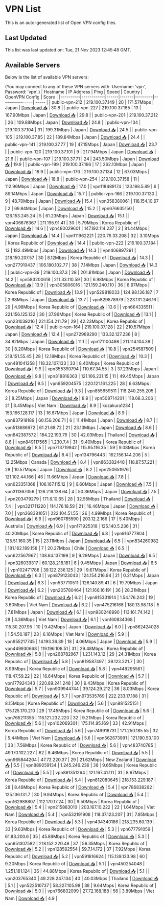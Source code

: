 # VPN List

This is an auto-generated list of Open VPN config files.

## Last Updated

This list was last updated on: Tue, 21 Nov 2023 12:45:48 GMT.

## Available Servers

Below is the list of available VPN servers:

(You may connect to any of these VPN servers with: Username: 'vpn', Password: 'vpn'.)
| Hostname | IP Address | Ping | Speed | Country | OpenVPN Config | Score |
|----------|------------|------|-------|---------|----------------| ----- |
| public-vpn-212 | 219.100.37.149 | 20 | 171.57Mbps | Japan | [Download 📥](./configs/server_0_JP.ovpn) | 30.8 |
| public-vpn-227 | 219.100.37.185 | 13 | 167.90Mbps | Japan | [Download 📥](./configs/server_1_JP.ovpn) | 29.8 |
| public-vpn-201 | 219.100.37.212 | 26 | 109.88Mbps | Japan | [Download 📥](./configs/server_2_JP.ovpn) | 24.8 |
| public-vpn-134 | 219.100.37.104 | 31 | 199.31Mbps | Japan | [Download 📥](./configs/server_3_JP.ovpn) | 24.5 |
| public-vpn-105 | 219.100.37.85 | 22 | 189.84Mbps | Japan | [Download 📥](./configs/server_4_JP.ovpn) | 24.4 |
| public-vpn-141 | 219.100.37.77 | 19 | 47.15Mbps | Japan | [Download 📥](./configs/server_5_JP.ovpn) | 23.7 |
| public-vpn-120 | 219.100.37.101 | 9 | 217.94Mbps | Japan | [Download 📥](./configs/server_6_JP.ovpn) | 21.6 |
| public-vpn-107 | 219.100.37.71 | 24 | 243.50Mbps | Japan | [Download 📥](./configs/server_7_JP.ovpn) | 19.9 |
| public-vpn-199 | 219.100.37.196 | 17 | 262.10Mbps | Japan | [Download 📥](./configs/server_8_JP.ovpn) | 18.9 |
| public-vpn-170 | 219.100.37.134 | 12 | 67.03Mbps | Japan | [Download 📥](./configs/server_9_JP.ovpn) | 18.8 |
| public-vpn-254 | 219.100.37.158 | 11 | 112.96Mbps | Japan | [Download 📥](./configs/server_10_JP.ovpn) | 17.0 |
| vpn118489174 | 123.198.5.89 | 6 | 89.14Mbps | Japan | [Download 📥](./configs/server_11_JP.ovpn) | 15.7 |
| public-vpn-166 | 219.100.37.130 | 9 | 48.70Mbps | Japan | [Download 📥](./configs/server_12_JP.ovpn) | 15.4 |
| vpn358380061 | 118.154.10.97 | 2 | 69.84Mbps | Japan | [Download 📥](./configs/server_13_JP.ovpn) | 15.2 |
| vpn676635150 | 126.153.245.24 | 5 | 61.23Mbps | Japan | [Download 📥](./configs/server_14_JP.ovpn) | 15.1 |
| vpn406676367 | 211.195.91.41 | 30 | 5.79Mbps | Korea Republic of | [Download 📥](./configs/server_15_KR.ovpn) | 14.6 |
| vpn480029601 | 147.192.114.237 | 2 | 81.44Mbps | Japan | [Download 📥](./configs/server_16_JP.ovpn) | 14.4 |
| vpn111962221 | 220.79.33.208 | 32 | 3.10Mbps | Korea Republic of | [Download 📥](./configs/server_17_KR.ovpn) | 14.4 |
| public-vpn-222 | 219.100.37.184 | 13 | 182.49Mbps | Japan | [Download 📥](./configs/server_18_JP.ovpn) | 14.3 |
| vpn406897291 | 218.150.207.57 | 30 | 8.12Mbps | Korea Republic of | [Download 📥](./configs/server_19_KR.ovpn) | 14.3 |
| vpn277910437 | 106.180.102.77 | 38 | 7.14Mbps | Japan | [Download 📥](./configs/server_20_JP.ovpn) | 14.3 |
| public-vpn-39 | 219.100.37.3 | 28 | 201.81Mbps | Japan | [Download 📥](./configs/server_21_JP.ovpn) | 14.2 |
| vpn583200618 | 211.33.110.59 | 30 | 6.98Mbps | Korea Republic of | [Download 📥](./configs/server_22_KR.ovpn) | 13.9 |
| vpn305806016 | 121.159.240.110 | 36 | 8.97Mbps | Korea Republic of | [Download 📥](./configs/server_23_KR.ovpn) | 13.9 |
| vpn529818033 | 124.98.136.187 | 7 | 2.68Mbps | Japan | [Download 📥](./configs/server_24_JP.ovpn) | 13.7 |
| vpn829878979 | 223.131.246.16 | 29 | 4.98Mbps | Korea Republic of | [Download 📥](./configs/server_25_KR.ovpn) | 13.6 |
| vpn664335511 | 221.156.125.132 | 30 | 37.96Mbps | Korea Republic of | [Download 📥](./configs/server_26_KR.ovpn) | 13.1 |
| vpn231039216 | 221.154.211.79 | 29 | 42.23Mbps | Korea Republic of | [Download 📥](./configs/server_27_KR.ovpn) | 12.4 |
| public-vpn-164 | 219.100.37.128 | 22 | 210.57Mbps | Japan | [Download 📥](./configs/server_28_JP.ovpn) | 12.4 |
| vpn272989290 | 133.32.127.236 | 8 | 34.82Mbps | Japan | [Download 📥](./configs/server_29_JP.ovpn) | 11.1 |
| vpn171100498 | 211.114.104.38 | 30 | 8.20Mbps | Korea Republic of | [Download 📥](./configs/server_30_KR.ovpn) | 10.8 |
| vpn254587509 | 218.151.55.45 | 28 | 12.18Mbps | Korea Republic of | [Download 📥](./configs/server_31_KR.ovpn) | 10.3 |
| vpn481041258 | 118.32.107.133 | 33 | 8.40Mbps | Korea Republic of | [Download 📥](./configs/server_32_KR.ovpn) | 9.9 |
| vpn355390794 | 110.67.34.55 | 3 | 37.23Mbps | Japan | [Download 📥](./configs/server_33_JP.ovpn) | 9.8 |
| vpn318816363 | 121.106.231.15 | 11 | 49.45Mbps | Japan | [Download 📥](./configs/server_34_JP.ovpn) | 9.5 |
| vpn959204575 | 220.121.161.225 | 28 | 6.63Mbps | Korea Republic of | [Download 📥](./configs/server_35_KR.ovpn) | 9.3 |
| vpn855659511 | 118.240.255.205 | 2 | 8.25Mbps | Japan | [Download 📥](./configs/server_36_JP.ovpn) | 8.9 |
| vpn508714201 | 118.68.3.206 | 21 | 3.45Mbps | Viet Nam | [Download 📥](./configs/server_37_VN.ovpn) | 8.9 |
| kozakura1234 | 153.166.128.117 | 13 | 16.67Mbps | Japan | [Download 📥](./configs/server_38_JP.ovpn) | 8.9 |
| vpn837918189 | 60.156.206.71 | 6 | 11.41Mbps | Japan | [Download 📥](./configs/server_39_JP.ovpn) | 8.7 |
| vpn513686672 | 61.21.68.72 | 21 | 23.13Mbps | Japan | [Download 📥](./configs/server_40_JP.ovpn) | 8.6 |
| vpn842387572 | 184.22.193.79 | 30 | 42.03Mbps | Thailand | [Download 📥](./configs/server_41_TH.ovpn) | 8.6 |
| vpn849117565 | 1.230.7.4 | 31 | 9.40Mbps | Korea Republic of | [Download 📥](./configs/server_42_KR.ovpn) | 8.5 |
| vpn713719942 | 115.95.116.35 | 59 | 9.08Mbps | Korea Republic of | [Download 📥](./configs/server_43_KR.ovpn) | 8.4 |
| vpn134796443 | 162.156.144.206 | 5 | 12.25Mbps | Canada | [Download 📥](./configs/server_44_CA.ovpn) | 8.4 |
| vpn863382448 | 118.87.57.221 | 28 | 10.57Mbps | Japan | [Download 📥](./configs/server_45_JP.ovpn) | 8.2 |
| vpn250651976 | 121.102.44.166 | 46 | 11.66Mbps | Japan | [Download 📥](./configs/server_46_JP.ovpn) | 7.8 |
| vpn623351368 | 106.167.115.12 | 9 | 6.60Mbps | Japan | [Download 📥](./configs/server_47_JP.ovpn) | 7.5 |
| vpn311367056 | 126.218.138.64 | 4 | 50.36Mbps | Japan | [Download 📥](./configs/server_48_JP.ovpn) | 7.5 |
| vpn203479279 | 171.6.10.65 | 28 | 32.55Mbps | Thailand | [Download 📥](./configs/server_49_TH.ovpn) | 7.4 |
| vpn321711220 | 114.176.18.59 | 21 | 16.46Mbps | Japan | [Download 📥](./configs/server_50_JP.ovpn) | 7.0 |
| vpn268381051 | 222.104.51.55 | 26 | 4.99Mbps | Korea Republic of | [Download 📥](./configs/server_51_KR.ovpn) | 6.9 |
| vpn960785590 | 203.12.2.166 | 17 | 5.40Mbps | Australia | [Download 📥](./configs/server_52_AU.ovpn) | 6.9 |
| vpn171925316 | 125.140.5.236 | 31 | 40.20Mbps | Korea Republic of | [Download 📥](./configs/server_53_KR.ovpn) | 6.8 |
| vpn916777804 | 125.51.160.35 | 15 | 23.11Mbps | Japan | [Download 📥](./configs/server_54_JP.ovpn) | 6.5 |
| vpn834260982 | 181.162.189.158 | 7 | 20.27Mbps | Chile | [Download 📥](./configs/server_55_CL.ovpn) | 6.5 |
| vpn622567967 | 138.64.137.199 | 9 | 9.29Mbps | Japan | [Download 📥](./configs/server_56_JP.ovpn) | 6.5 |
| vpn326039317 | 60.128.218.181 | 6 | 9.45Mbps | Japan | [Download 📥](./configs/server_57_JP.ovpn) | 6.5 |
| vpn102471788 | 39.122.236.125 | 29 | 9.67Mbps | Korea Republic of | [Download 📥](./configs/server_58_KR.ovpn) | 6.3 |
| vpn879123043 | 124.154.216.94 | 21 | 0.21Mbps | Japan | [Download 📥](./configs/server_59_JP.ovpn) | 6.3 |
| vpn537710511 | 126.140.89.41 | 6 | 19.79Mbps | Japan | [Download 📥](./configs/server_60_JP.ovpn) | 6.2 |
| vpn205780464 | 121.166.16.191 | 36 | 28.31Mbps | Korea Republic of | [Download 📥](./configs/server_61_KR.ovpn) | 6.2 |
| vpn815331914 | 1.54.176.243 | 19 | 3.60Mbps | Viet Nam | [Download 📥](./configs/server_62_VN.ovpn) | 6.2 |
| vpn475216168 | 180.13.98.118 | 5 | 7.81Mbps | Japan | [Download 📥](./configs/server_63_JP.ovpn) | 6.1 |
| vpn930248990 | 113.161.74.142 | 28 | 4.36Mbps | Viet Nam | [Download 📥](./configs/server_64_VN.ovpn) | 6.1 |
| vpn160834368 | 115.30.207.95 | 10 | 9.42Mbps | Japan | [Download 📥](./configs/server_65_JP.ovpn) | 6.0 |
| vpn862424028 | 1.54.50.187 | 23 | 6.16Mbps | Viet Nam | [Download 📥](./configs/server_66_VN.ovpn) | 5.9 |
| vpn955217745 | 14.193.36.39 | 18 | 4.06Mbps | Japan | [Download 📥](./configs/server_67_JP.ovpn) | 5.9 |
| vpn449930668 | 119.196.108.51 | 31 | 29.48Mbps | Korea Republic of | [Download 📥](./configs/server_68_KR.ovpn) | 5.8 |
| vpn268782967 | 1.231.143.12 | 29 | 24.31Mbps | Korea Republic of | [Download 📥](./configs/server_69_KR.ovpn) | 5.8 |
| vpn819587497 | 39.123.221.7 | 30 | 8.99Mbps | Korea Republic of | [Download 📥](./configs/server_70_KR.ovpn) | 5.8 |
| vpn448295561 | 118.47.59.22 | 22 | 16.64Mbps | Korea Republic of | [Download 📥](./configs/server_71_KR.ovpn) | 5.7 |
| vpn177924343 | 220.89.241.248 | 30 | 9.43Mbps | Korea Republic of | [Download 📥](./configs/server_72_KR.ovpn) | 5.7 |
| vpn909944744 | 39.124.29.212 | 36 | 8.03Mbps | Korea Republic of | [Download 📥](./configs/server_73_KR.ovpn) | 5.7 |
| vpn973535769 | 222.233.17.188 | 31 | 8.15Mbps | Korea Republic of | [Download 📥](./configs/server_74_KR.ovpn) | 5.6 |
| vpn881525151 | 175.125.170.210 | 29 | 17.45Mbps | Korea Republic of | [Download 📥](./configs/server_75_KR.ovpn) | 5.6 |
| vpn765211355 | 116.121.232.220 | 32 | 9.21Mbps | Korea Republic of | [Download 📥](./configs/server_76_KR.ovpn) | 5.6 |
| vpn102069301 | 175.114.95.169 | 33 | 42.91Mbps | Korea Republic of | [Download 📥](./configs/server_77_KR.ovpn) | 5.6 |
| vpn749918731 | 171.250.185.55 | 32 | 5.44Mbps | Viet Nam | [Download 📥](./configs/server_78_VN.ovpn) | 5.6 |
| vpn562673991 | 121.190.53.100 | 33 | 7.56Mbps | Korea Republic of | [Download 📥](./configs/server_79_KR.ovpn) | 5.6 |
| vpn483740785 | 49.170.102.227 | 62 | 8.46Mbps | Korea Republic of | [Download 📥](./configs/server_80_KR.ovpn) | 5.5 |
| vpn965844204 | 47.72.220.37 | 29 | 21.62Mbps | New Zealand | [Download 📥](./configs/server_81_NZ.ovpn) | 5.5 |
| vpn889059134 | 1.245.246.239 | 36 | 9.65Mbps | Korea Republic of | [Download 📥](./configs/server_82_KR.ovpn) | 5.5 |
| vpn891351264 | 121.167.41.111 | 31 | 8.97Mbps | Korea Republic of | [Download 📥](./configs/server_83_KR.ovpn) | 5.4 |
| vpn812080645 | 218.153.229.187 | 28 | 8.49Mbps | Korea Republic of | [Download 📥](./configs/server_84_KR.ovpn) | 5.4 |
| vpn786838262 | 125.136.131.7 | 30 | 9.94Mbps | Korea Republic of | [Download 📥](./configs/server_85_KR.ovpn) | 5.4 |
| vpn162988807 | 112.170.17.24 | 30 | 9.50Mbps | Korea Republic of | [Download 📥](./configs/server_86_KR.ovpn) | 5.4 |
| vpn215883010 | 203.167.10.222 | 22 | 1.64Mbps | Viet Nam | [Download 📥](./configs/server_87_VN.ovpn) | 5.4 |
| vpn532191908 | 118.37.123.207 | 31 | 7.95Mbps | Korea Republic of | [Download 📥](./configs/server_88_KR.ovpn) | 5.3 |
| vpn434340186 | 218.235.60.139 | 33 | 9.63Mbps | Korea Republic of | [Download 📥](./configs/server_89_KR.ovpn) | 5.3 |
| vpn677791059 | 61.83.200.6 | 35 | 45.89Mbps | Korea Republic of | [Download 📥](./configs/server_90_KR.ovpn) | 5.3 |
| vpn951307582 | 218.152.220.49 | 37 | 59.35Mbps | Korea Republic of | [Download 📥](./configs/server_91_KR.ovpn) | 5.2 |
| vpn128592554 | 59.7.14.172 | 37 | 7.92Mbps | Korea Republic of | [Download 📥](./configs/server_92_KR.ovpn) | 5.2 |
| vpn591816624 | 115.139.133.98 | 60 | 9.20Mbps | Korea Republic of | [Download 📥](./configs/server_93_KR.ovpn) | 5.1 |
| vpn450254048 | 1.251.181.124 | 36 | 44.88Mbps | Korea Republic of | [Download 📥](./configs/server_94_KR.ovpn) | 5.1 |
| vpn203765340 | 49.228.247.134 | 40 | 40.03Mbps | Thailand | [Download 📥](./configs/server_95_TH.ovpn) | 5.1 |
| vpn522510737 | 58.227.105.98 | 38 | 9.64Mbps | Korea Republic of | [Download 📥](./configs/server_96_KR.ovpn) | 5.0 |
| vpn766802099 | 27.72.168.188 | 56 | 3.89Mbps | Viet Nam | [Download 📥](./configs/server_97_VN.ovpn) | 4.9 |
